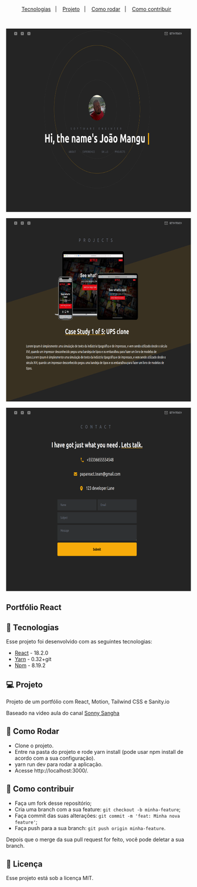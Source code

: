<p align="center">
  <a href="#-tecnologias">Tecnologias</a>&nbsp;&nbsp;&nbsp;|&nbsp;&nbsp;&nbsp;
  <a href="#-projeto">Projeto</a>&nbsp;&nbsp;&nbsp;|&nbsp;&nbsp;&nbsp;
  <a href="#-como-rodar">Como rodar</a>&nbsp;&nbsp;&nbsp;|&nbsp;&nbsp;&nbsp;
  <a href="#-como-contribuir">Como contribuir</a>&nbsp;&nbsp;&nbsp;
  </p>

<br>

<p align="center">
  <img alt="gostack" src=".github/front1.png" width="750" height="500">
</p>

<p width="450" height="800" align="center">
  <img alt="gostack" src=".github/front2.png" width="750" height="500">
</p>

<p width="450" height="800" align="center">
  <img alt="gostack" src=".github/front3.png" width="750" height="500">
</p>

## Portfólio React

## 🚀 Tecnologias

Esse projeto foi desenvolvido com as seguintes tecnologias:

- [React](https://pt-br.reactjs.org/) - 18.2.0
- [Yarn](https://yarnpkg.com/) - 0.32+git
- [Npm](https://www.npmjs.com/) - 8.19.2


## 💻 Projeto

Projeto de um portfólio com React, Motion, Tailwind CSS e Sanity.io

Baseado na video aula do canal [Sonny Sangha](https://www.youtube.com/watch?v=urgi2iz9P6U)


## 🚀 Como Rodar

- Clone o projeto.
- Entre na pasta do projeto e rode yarn install (pode usar npm install de acordo com a sua configuração).
- yarn run dev para rodar a aplicação.
- Acesse http://localhost:3000/.


## 🤔 Como contribuir

- Faça um fork desse repositório;
- Cria uma branch com a sua feature: `git checkout -b minha-feature`;
- Faça commit das suas alterações: `git commit -m 'feat: Minha nova feature'`;
- Faça push para a sua branch: `git push origin minha-feature`.

Depois que o merge da sua pull request for feito, você pode deletar a sua branch.

## 📝 Licença

Esse projeto está sob a licença MIT.
